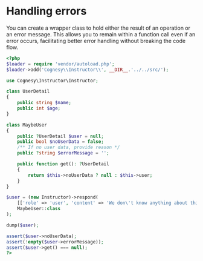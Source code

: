 # Handling errors

You can create a wrapper class to hold either the result of an operation or an error message.
This allows you to remain within a function call even if an error occurs, facilitating
better error handling without breaking the code flow.

```php
<?php
$loader = require 'vendor/autoload.php';
$loader->add('Cognesy\\Instructor\\', __DIR__.'../../src/');

use Cognesy\Instructor\Instructor;

class UserDetail
{
    public string $name;
    public int $age;
}

class MaybeUser
{
    public ?UserDetail $user = null;
    public bool $noUserData = false;
    /** If no user data, provide reason */
    public ?string $errorMessage = '';

    public function get(): ?UserDetail
    {
        return $this->noUserData ? null : $this->user;
    }
}

$user = (new Instructor)->respond(
    [['role' => 'user', 'content' => 'We don\'t know anything about this guy.']],
    MaybeUser::class
);

dump($user);

assert($user->noUserData);
assert(!empty($user->errorMessage));
assert($user->get() === null);
?>
```


